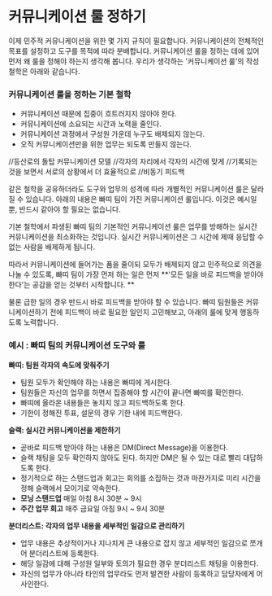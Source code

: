 # 커뮤니케이션 룰 정하기

이제 민주적 커뮤니케이션을 위한 몇 가지 규칙이 필요합니다. 커뮤니케이션의 전체적인 목표를 설정하고 도구를 목적에 따라 분배합니다. 커뮤니케이션 룰을 정하는 데에 있어 먼저 왜 룰을 정해야 하는지 생각해 봅니다. 우리가 생각하는 '커뮤니케이션 룰'의 작성 철학은 아래와 같습니다.

### 커뮤니케이션 룰을 정하는 기본 철학
* 커뮤니케이션 때문에 집중이 흐트러지지 않아야 한다. 
* 커뮤니케이션에 소요되는 시간과 노력을 줄인다.
* 커뮤니케이션 과정에서 구성원 가운데 누구도 배제되지 않는다.
* 오직 커뮤니케이션만을 위한 업무는 되도록 만들지 않는다.

//등산로의 돌탑 커뮤니케이션 모델
//각자의 자리에서 각자의 시간에 맞게 
//기록되는 것을 보면서 서로의 상황에서 더 효율적으로 
//비동기 피드백

같은 철학을 공유하더라도 도구와 업무의 성격에 따라 개별적인 커뮤니케이션 룰은 달라질 수 있습니다. 아래의 내용은 빠띠 팀이 가진 커뮤니케이션 룰입니다. 이것은 예시일 뿐, 반드시 같아야 할 필요는 없습니다. 

기본 철학에서 파생된 빠띠 팀의 기본적인 커뮤니케이션 룰은 업무를 방해하는 실시간 커뮤니케이션을 최소화하는 것입니다. 실시간 커뮤니케이션은 그 시간에 제때 응답할 수 없는 사람을 배제하게 됩니다. 

따라서 커뮤니케이션에 들어가는 품을 줄이되 모두가 배제되지 않고 민주적으로 의견을 나눌 수 있도록, 빠띠 팀이 가장 먼저 하는 일은 먼저 **'모든 일을 바로 피드백을 받아야 한다'는 공감을 얻는 것부터 시작합니다. **

물론 급한 일의 경우 반드시 바로 피드백을 받아야 할 수 있습니다. 빠띠 팀원들은 커뮤니케이션하기 전에 피드백이 바로 필요한 일인지 고민해보고, 아래의 룰에 맞게 행동하도록 노력합니다. 

### 예시 : 빠띠 팀의 커뮤니케이션 도구와 룰

**빠띠: 팀원 각자의 속도에 맞춰주기**
* 팀원 모두가 확인해야 하는 내용은 빠띠에 게시한다.
* 팀원들은 자신의 업무를 하면서 집중해야 할 시간이 끝나면 빠띠를 확인한다. 
* 빠띠에 올라온 내용들은 놓치지 않고 피드백하도록 한다.
* 기한이 정해진 투표, 설문의 경우 기한 내에 피드백한다.

**슬랙: 실시간 커뮤니케이션을 제한하기** 
* 곧바로 피드백 받아야 하는 내용은 DM(Direct Message)을 이용한다.
* 슬랙 채팅을 모두 확인하지 않아도 된다. 하지만 DM은 될 수 있는 대로 빨리 대답하도록 한다.
* 정기적으로 하는 스탠드업과 회고는 회의를 소집하는 것과 마찬가지로 미리 시간을 정해 슬랙에서 모이기로 약속한다.
 * **모닝 스탠드업** 매일 아침 8시 30분 ~ 9시 
 * **주간 업무 회고** 매주 금요일 아침 9시 ~ 9시 30분 


**분더리스트: 각자의 업무 내용을 세부적인 일감으로 관리하기**
* 업무 내용은 추상적이거나 지나치게 큰 내용으로 잡지 않고 세부적인 일감으로 쪼개어 분더리스트에 등록한다.
* 해당 일감에 대해 구성원 일부와 토의가 필요한 경우 분더리스트 채팅을 이용한다.
* 자신의 업무가 아니라 타인의 업무라도 먼저 발견한 사람이 등록하고 담당자에게 어사인한다.